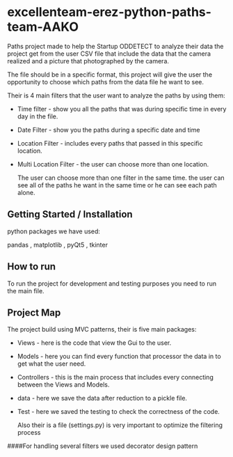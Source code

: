 # excellenteam-erez-python-paths-team-AAKO

Paths project made to help the Startup ODDETECT to analyze 
their data the project get from the user CSV file that include 
the data that the camera realized
and a picture that photographed by the camera.

The file should be in a specific format, this project will give the user 
the opportunity to choose which paths from the data file he want to see.

Their is 4 main filters that the user want to analyze the paths by using them:
* Time filter - show you all the paths that was during specific time in every day in the file.
* Date Filter - show you the paths during a specific date and time
* Location Filter - includes every paths that passed in this specific location.
* Multi Location Filter - the user can choose more than one location.

    The user can choose more than one filter in the same time.
    the user can see all of the paths he want in the same time or he can see each path alone.  

## Getting Started / Installation

python packages we have used:

pandas , matplotlib , pyQt5 , tkinter

## How to run

To run the project for development and testing purposes
 you need to run the main file. 

## Project Map

The project build using MVC patterns, their is five main packages:
* Views - here is the code that view the Gui to the user.
* Models - here you can find every function that processor 
the data in to get what the user need.
* Controllers - this is the main process that includes every 
connecting between the Views and Models.
* data - here we save the data after reduction to a pickle file.
* Test - here we saved the testing to check the correctness of the code.

    Also their is a file (settings.py) is very important to optimize the filtering process
 
 ####For handling several filters we used decorator design pattern
